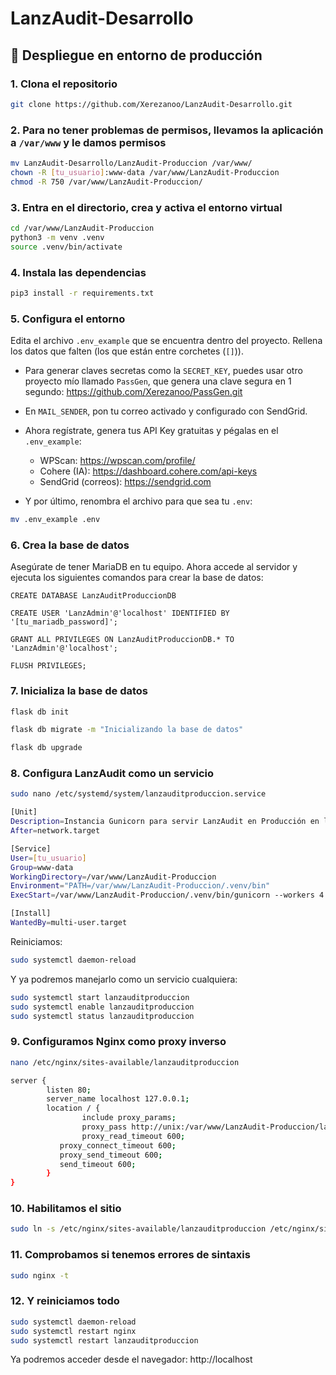 # LanzAudit-Desarrollo
## 🚀 Despliegue en entorno de producción

### 1. Clona el repositorio

```bash
git clone https://github.com/Xerezanoo/LanzAudit-Desarrollo.git
```

### 2. Para no tener problemas de permisos, llevamos la aplicación a `/var/www` y le damos permisos 
```bash
mv LanzAudit-Desarrollo/LanzAudit-Produccion /var/www/
chown -R [tu_usuario]:www-data /var/www/LanzAudit-Produccion
chmod -R 750 /var/www/LanzAudit-Produccion/
```

### 3. Entra en el directorio, crea y activa el entorno virtual

```bash
cd /var/www/LanzAudit-Produccion
python3 -m venv .venv
source .venv/bin/activate
```

### 4. Instala las dependencias

```bash
pip3 install -r requirements.txt
```

### 5. Configura el entorno
Edita el archivo `.env_example` que se encuentra dentro del proyecto.
Rellena los datos que falten (los que están entre corchetes (`[]`)).

- Para generar claves secretas como la `SECRET_KEY`, puedes usar otro proyecto mío llamado `PassGen`, que genera una clave segura en 1 segundo: https://github.com/Xerezanoo/PassGen.git

- En `MAIL_SENDER`, pon tu correo activado y configurado con SendGrid.

- Ahora regístrate, genera tus API Key gratuitas y pégalas en el `.env_example`:
    - WPScan: https://wpscan.com/profile/
    - Cohere (IA): https://dashboard.cohere.com/api-keys
    - SendGrid (correos): https://sendgrid.com

- Y por último, renombra el archivo para que sea tu `.env`:
```bash
mv .env_example .env
```

### 6. Crea la base de datos
Asegúrate de tener MariaDB en tu equipo. Ahora accede al servidor y ejecuta los siguientes comandos para crear la base de datos:
```mysql
CREATE DATABASE LanzAuditProduccionDB

CREATE USER 'LanzAdmin'@'localhost' IDENTIFIED BY '[tu_mariadb_password]';

GRANT ALL PRIVILEGES ON LanzAuditProduccionDB.* TO 'LanzAdmin'@'localhost';

FLUSH PRIVILEGES;
```

### 7. Inicializa la base de datos
```bash
flask db init

flask db migrate -m "Inicializando la base de datos"

flask db upgrade
```

### 8. Configura LanzAudit como un servicio
```bash
sudo nano /etc/systemd/system/lanzauditproduccion.service
```
```bash
[Unit]
Description=Instancia Gunicorn para servir LanzAudit en Producción en local
After=network.target

[Service]
User=[tu_usuario]
Group=www-data
WorkingDirectory=/var/www/LanzAudit-Produccion
Environment="PATH=/var/www/LanzAudit-Produccion/.venv/bin"
ExecStart=/var/www/LanzAudit-Produccion/.venv/bin/gunicorn --workers 4 --timeout 600 --bind unix:/var/www/LanzAudit-Produccion/lanzauditproduccion.sock -m 007 wsgi:app

[Install]
WantedBy=multi-user.target
```

Reiniciamos:

```bash
sudo systemctl daemon-reload
```

Y ya podremos manejarlo como un servicio cualquiera:

```bash
sudo systemctl start lanzauditproduccion
sudo systemctl enable lanzauditproduccion
sudo systemctl status lanzauditproduccion
```

### 9. Configuramos Nginx como proxy inverso
```bash
nano /etc/nginx/sites-available/lanzauditproduccion
```
```bash
server {
        listen 80;
        server_name localhost 127.0.0.1;
        location / {
                include proxy_params;
                proxy_pass http://unix:/var/www/LanzAudit-Produccion/lanzauditproduccion.sock:/;
                proxy_read_timeout 600;
           proxy_connect_timeout 600;
           proxy_send_timeout 600;
           send_timeout 600;
        }
}
```

### 10. Habilitamos el sitio
```bash
sudo ln -s /etc/nginx/sites-available/lanzauditproduccion /etc/nginx/sites-enabled
```

### 11. Comprobamos si tenemos errores de sintaxis
```bash
sudo nginx -t
```
### 12. Y reiniciamos todo
```bash
sudo systemctl daemon-reload
sudo systemctl restart nginx
sudo systemctl restart lanzauditproduccion
```

Ya podremos acceder desde el navegador: http://localhost

